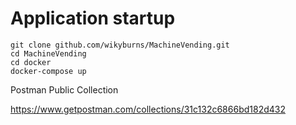 # Application startup

```
git clone github.com/wikyburns/MachineVending.git
cd MachineVending
cd docker
docker-compose up
```

Postman Public Collection

https://www.getpostman.com/collections/31c132c6866bd182d432